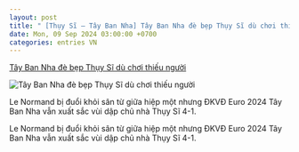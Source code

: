 ```yaml
---
layout: post
title: " [Thụy Sĩ – Tây Ban Nha] Tây Ban Nha đè bẹp Thụy Sĩ dù chơi thiếu người"
date: Mon, 09 Sep 2024 03:00:00 +0700
categories: entries VN
---
```

[Tây Ban Nha đè bẹp Thụy Sĩ dù chơi thiếu người](https://baoangiang.com.vn/tay-ban-nha-de-bep-thuy-si-du-choi-thieu-nguoi-a404742.html)

![Tây Ban Nha đè bẹp Thụy Sĩ dù chơi thiếu người](https://images.baoangiang.com.vn/image/news/2024/20240909/thumbnail/750x450/tay-ban-nha-de-bep-t_6904_1725845031.jpg)

Le Normand bị đuổi khỏi sân từ giữa hiệp một nhưng ĐKVĐ Euro 2024 Tây Ban Nha vẫn xuất sắc vùi dập chủ nhà Thụy Sĩ 4-1.

Le Normand bị đuổi khỏi sân từ giữa hiệp một nhưng ĐKVĐ Euro 2024 Tây Ban Nha vẫn xuất sắc vùi dập chủ nhà Thụy Sĩ 4-1.

